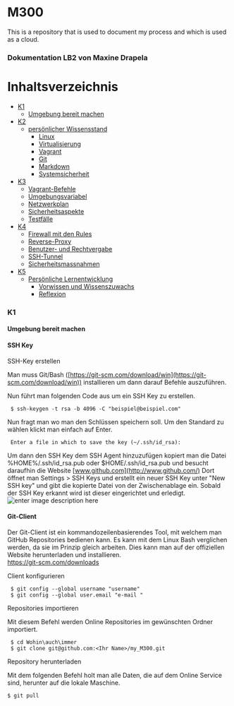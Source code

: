 # M300
This is a repository that is used to document my process and which is used as a cloud.
### Dokumentation LB2 von Maxine Drapela


# Inhaltsverzeichnis

- [K1](#k1)
  - [Umgebung bereit machen](#umgebung-bereit-machen)
- [K2](#k2)
  - [persönlicher Wissensstand](#persnlicher-wissensstand)
    - [Linux](#linux)
    - [Virtualisierung](#virtualisierung)
    - [Vagrant](#vagrant)
    - [Git](#git)
    - [Markdown](#markdown)
    - [Systemsicherheit](#systemsicherheit)
- [K3](#k3)
  - [Vagrant-Befehle](#vagrant-befehle)
  - [Umgebungsvariabel](#umgebungsvariabel)
  - [Netzwerkplan](#netzwerkplan)
  - [Sicherheitsaspekte](#sicherheitsaspekte)
  - [Testfälle](#testflle)
- [K4](#k4)
  - [Firewall mit den Rules](#firewall-mit-den-rules)
  - [Reverse-Proxy](#reverse-proxy)
  - [Benutzer- und Rechtvergabe](#benutzer--und-rechtvergabe)
  - [SSH-Tunnel](#ssh-tunnel)
  - [Sicherheitsmassnahmen](#sicherheitsmassnahmen)
- [K5](#k5)
  - [Persönliche Lernentwicklung](#persnliche-lernentwicklung)
    - [Vorwissen und Wissenszuwachs](#vorwissen-und-wissenszuwachs)
    - [Reflexion](#reflexion)
  
### K1
#### Umgebung bereit machen
#### SSH Key
    
SSH-Key erstellen

Man muss Git/Bash  ([https://git-scm.com/download/win](https://git-scm.com/download/win)) installieren um dann darauf Befehle auszuführen. 

Nun führt man folgenden Code aus um ein SSH Key zu erstellen. 

     $ ssh-keygen -t rsa -b 4096 -C "beispiel@beispiel.com"

Nun fragt man wo man den Schlüssen speichern soll. Um den Standard zu wählen klickt man einfach auf Enter. 

     Enter a file in which to save the key (~/.ssh/id_rsa):


Um dann den SSH Key dem SSH Agent hinzuzufügen kopiert man die Datei %HOME%/.ssh/id_rsa.pub oder $HOME/.ssh/id_rsa.pub und besucht daraufhin die Website [www.github.com](http://www.github.com/)
Dort öffnet man Settings > SSH Keys und erstellt ein neuer SSH Key unter "New SSH key" und gibt die kopierte Datei von der Zwischenablage ein. Sobald der SSH Key erkannt wird ist dieser eingerichtet und erledigt.
![enter image description here](https://raw.githubusercontent.com/naiarabarzola1/Modul300/master/Unbenannt1.PNG)

#### Git-Client

Der Git-Client ist ein kommandozeilenbasierendes Tool, mit welchem man GitHub Repositories bedienen kann. Es kann mit dem Linux Bash verglichen werden, da sie im Prinzip gleich arbeiten. Dies kann man auf der offiziellen Website herunterladen und installieren.  
https://git-scm.com/downloads

Client konfigurieren

     
     $ git config --global username "username"
     $ git config --global user.email "e-mail "


Repositories importieren

Mit diesem Befehl werden Online Repositories im gewünschten Ordner importiert. 

     $ cd Wohin\auch\immer
	 $ git clone git@github.com:<Ihr Name>/my_M300.git
	 
Repository herunterladen	

Mit dem folgenden Befehl holt man alle Daten, die auf dem Online Service sind, herunter auf die lokale Maschine.

	$ git pull
	
